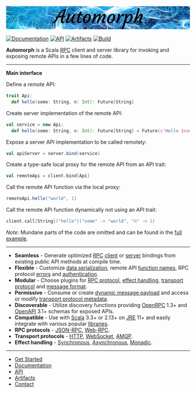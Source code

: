<br>

![Automorph](https://github.com/automorph-org/automorph/raw/main/site/static/banner.jpg)

[![Documentation](https://img.shields.io/badge/Website-documentation-purple)](https://automorph.org)
[![API](https://img.shields.io/badge/Scaladoc-API-blue)](https://automorph.org/api/automorph.html)
[![Artifacts](https://img.shields.io/badge/Releases-artifacts-yellow)](
https://central.sonatype.com/namespace/org.automorph)
[![Build](https://github.com/automorph-org/automorph/workflows/Build/badge.svg)](
https://github.com/automorph-org/automorph/actions/workflows/build.yml)

**Automorph** is a Scala [RPC](https://en.wikipedia.org/wiki/Remote_procedure_call) client and server library
for invoking and exposing remote APIs in a few lines of code.

---

**Main interface**

Define a remote API:
```scala
trait Api:
  def hello(some: String, n: Int): Future[String]
```

Create server implementation of the remote API:
```scala
val service = new Api:
  def hello(some: String, n: Int): Future[String] = Future(s"Hello $some $n!")
```

Expose a server API implementation to be called remotely:
```scala
val apiServer = server.bind(service)
```

Create a type-safe local proxy for the remote API from an API trait:
```scala
val remoteApi = client.bind[Api]
```

Call the remote API function via the local proxy:
```scala
remoteApi.hello("world", 1)
```

Call the remote API function dynamically not using an API trait:
```scala
client.call[String]("hello")("some" -> "world", "n" -> 1)
```

*Note*: Mundane parts of the code are omitted and can be found in the [full example](https://automorph.org/docs/Quickstart).

---

- **Seamless** - Generate optimized [RPC](https://en.wikipedia.org/wiki/Remote_procedure_call) [client](https://automorph.org/docs/Quickstart#static-client) or [server](https://automorph.org/docs/Quickstart#server) bindings from existing public API methods at compile time.
- **Flexible** - Customize [data serialization](https://automorph.org/docs/Examples#data-type-serialization), remote API [function names](https://automorph.org/docs/Examples#client-function-names), RPC protocol [errors](https://automorph.org/docs/Examples#client-exceptions) and [authentication](https://automorph.org/docs/Examples#http-authentication).
- **Modular** - Choose plugins for [RPC protocol](https://automorph.org/docs/Plugins#rpc-protocol), [effect handling](https://automorph.org/docs/Plugins#effect-system), [transport protocol](https://automorph.org/docs/Plugins#client-transport) and [message format](https://automorph.org/docs/Plugins#message-codec).
- **Permissive** - Consume or create [dynamic message payload](https://automorph.org/docs/Examples#dynamic-payload) and access or modify [transport protocol metadata](https://automorph.org/docs/Examples#metadata).
- **Discoverable** - Utilize discovery functions providing [OpenRPC](https://spec.open-rpc.org) 1.3+ and [OpenAPI](https://www.openapis.org) 3.1+ schemas for exposed APIs.
- **Compatible** - Use with [Scala](https://www.scala-lang.org) 3.3+ or 2.13+ on [JRE](https://openjdk.java.net/) 11+ and easily integrate with various popular [libraries](https://automorph.org/docs/Plugins).
- **RPC protocols** - [JSON-RPC](https://www.jsonrpc.org/specification), [Web-RPC](https://automorph.org/docs/Web-RPC).
- **Transport protocols** - [HTTP](https://automorph.org/docs/Examples#http-authentication), [WebSocket](https://automorph.org/docs/Examples#websocket-transport), [AMQP](https://automorph.org/docs/Examples#amqp-transport).
- **Effect handling** - [Synchronous](https://automorph.org/docs/Examples#synchronous-call), [Asynchronous](https://automorph.org/docs/Examples#asynchronous-call), [Monadic](https://automorph.org/docs/Examples#effect-system).

---

- [Get Started](https://automorph.org/docs/Quickstart)
- [Documentation](https://automorph.org)
- [API](https://automorph.org/api/automorph.html)
- [Artifacts](https://central.sonatype.com/namespace/org.automorph)
- [Contact](mailto:automorph.org@proton.me)


